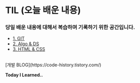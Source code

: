 # TIL (오늘 배운 내용)

### 당일 배운 내용에 대해서 복습하며 기록하기 위한 공간입니다.
- [1. GIT](./git-github)
- [2. Algo & DS](./algorithms-data-structure)
- [3. HTML & CSS](./HTML-CSS)
<br>
[개발 BLOG](https://code-history.tistory.com/)

<br>

**Today I Learned..** 